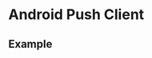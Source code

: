 Android Push Client
==================================================


Example
--------------------------------------

  
